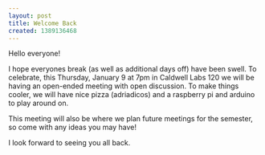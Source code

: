 ```yaml
---
layout: post
title: Welcome Back
created: 1389136468
---
```

Hello everyone!

I hope everyones break (as well as additional days off) have been swell. To celebrate, this Thursday, January 9 at 7pm in Caldwell Labs 120 we will be having an open-ended meeting with open discussion. To make things cooler, we will have nice pizza (adriadicos) and a raspberry pi and arduino to play around on.

This meeting will also be where we plan future meetings for the semester, so come with any ideas you may have!

I look forward to seeing you all back.

